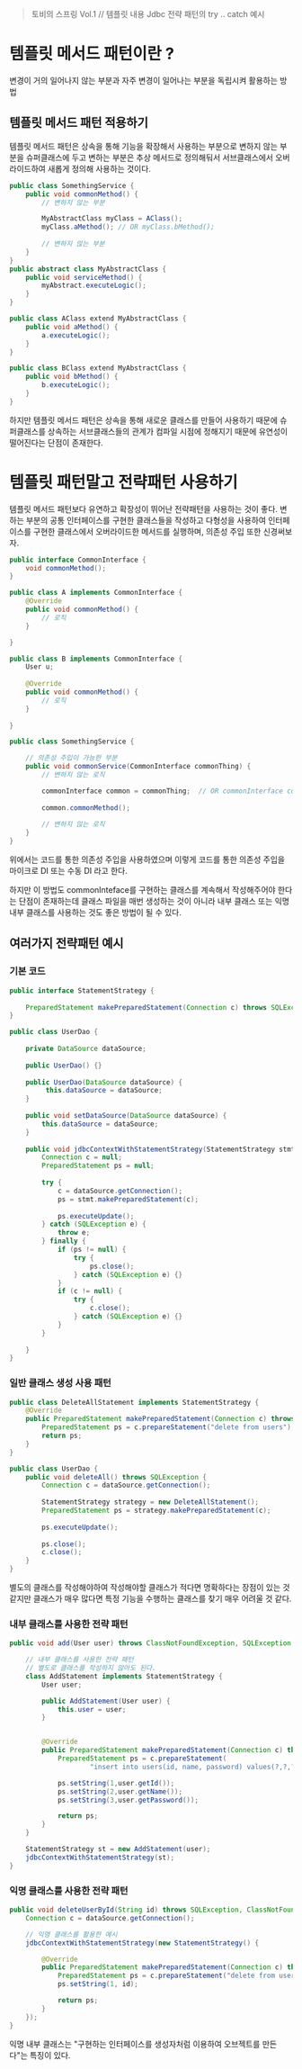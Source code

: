  > 토비의 스프링 Vol.1 // 템플릿 내용
> Jdbc 전략 패턴의 try .. catch 예시

#  템플릿 메서드 패턴이란 ?

변경이 거의 일어나지 않는 부분과 자주 변경이 일어나는 부분을 독립시켜 활용하는 방법

## 템플릿 메서드 패턴 적용하기

템플릿 메서드 패턴은 상속을 통해 기능을 확장해서 사용하는 부분으로 변하지 않는 부분을 슈퍼클래스에 두고 변하는 부분은 추상 메서드로 정의해둬서 서브클래스에서 오버라이드하여 새롭게 정의해 사용하는 것이다.

```java
public class SomethingService {
	public void commonMethod() {
		// 변하지 않는 부분

		MyAbstractClass myClass = AClass();
		myClass.aMethod(); // OR myClass.bMethod();
		
		// 변하지 않는 부분
	}
}
public abstract class MyAbstractClass {
	public void serviceMethod() {  
	    myAbstract.executeLogic();  
	}
}

public class AClass extend MyAbstractClass {
	public void aMethod() {
		a.executeLogic();
	}
}

public class BClass extend MyAbstractClass {
	public void bMethod() {
		b.executeLogic();
	}
}
```

하지만 템플릿 메서드 패턴은 상속을 통해 새로운 클래스를 만들어 사용하기 때문에 슈퍼클래스를 상속하는 서브클래스들의 관계가 컴파일 시점에 정해지기 때문에 유연성이 떨어진다는 단점이 존재한다. 

# 템플릿 패턴말고 전략패턴 사용하기

템플릿 메서드 패턴보다 유연하고 확장성이 뛰어난 전략패턴을 사용하는 것이 좋다.
변하는 부분의 공통 인터페이스를 구현한 클래스들을 작성하고 다형성을 사용하여 인터페이스를 구현한 클래스에서 오버라이드한 메서드를 실행하며, 의존성 주입 또한 신경써보자.

```java
public interface CommonInterface {
	void commonMethod();
}

public class A implements CommonInterface {
	@Override
	public void commonMethod() {
		// 로직 
	}

}

public class B implements CommonInterface {
	User u;
	
	@Override
	public void commonMethod() {
		// 로직 
	}
	
}

public class SomethingService {

	// 의존성 주입이 가능한 부분
	public void commonService(CommonInterface commonThing) {
		// 변하지 않는 로직

		commonInterface common = commonThing;  // OR commonInterface common = new B();
		
		common.commonMethod();
		
		// 변하지 않는 로직
	}
}
```

위에서는 코드를 통한 의존성 주입을 사용하였으며 이렇게 코드를 통한 의존성 주입을 마이크로 DI 또는 수동 DI 라고 한다.

하지만 이 방법도 commonInteface를 구현하는 클래스를 계속해서 작성해주어야 한다는 단점이 존재하는데 클래스 파일을 매번 생성하는 것이 아니라 내부 클래스 또는 익명 내부 클래스를 사용하는 것도 좋은 방법이 될 수 있다.

## 여러가지 전략패턴 예시

### 기본 코드
```java
public interface StatementStrategy {  
  
    PreparedStatement makePreparedStatement(Connection c) throws SQLException;  
}

public class UserDao {  
  
    private DataSource dataSource;  
  
    public UserDao() {}  
  
    public UserDao(DataSource dataSource) {  
         this.dataSource = dataSource;  
    }  
  
    public void setDataSource(DataSource dataSource) {  
        this.dataSource = dataSource;  
    }  
  
    public void jdbcContextWithStatementStrategy(StatementStrategy stmt) throws SQLException {  
        Connection c = null;  
        PreparedStatement ps = null;  
  
        try {  
            c = dataSource.getConnection();  
            ps = stmt.makePreparedStatement(c);  
  
            ps.executeUpdate();  
        } catch (SQLException e) {  
            throw e;  
        } finally {  
            if (ps != null) {  
                try {  
                    ps.close();  
                } catch (SQLException e) {}  
            }  
            if (c != null) {  
                try {  
                    c.close();  
                } catch (SQLException e) {}  
            }  
        }  
  
    }  
}
```


### 일반 클래스 생성 사용 패턴
```java
public class DeleteAllStatement implements StatementStrategy {  
    @Override  
    public PreparedStatement makePreparedStatement(Connection c) throws SQLException {  
        PreparedStatement ps = c.prepareStatement("delete from users");  
        return ps;  
    }  
}

public class UserDao {
	public void deleteAll() throws SQLException {  
	    Connection c = dataSource.getConnection();  
	  
	    StatementStrategy strategy = new DeleteAllStatement();  
	    PreparedStatement ps = strategy.makePreparedStatement(c);  
	  
	    ps.executeUpdate();  
	  
	    ps.close();  
	    c.close();  
	}
}
```

별도의 클래스를 작성해야하여 작성해야할 클래스가 적다면 명확하다는 장점이 있는 것 같지만 클래스가 매우 많다면 특정 기능을 수행하는 클래스를 찾기 매우 어려울 것 같다. 

### 내부 클래스를 사용한 전략 패턴
```java
public void add(User user) throws ClassNotFoundException, SQLException {  

	// 내부 클래스를 사용한 전략 패턴  
	// 별도로 클래스를 작성하지 않아도 된다.  
	class AddStatement implements StatementStrategy {  
		User user;  

		public AddStatement(User user) {  
			this.user = user;  
		}  


		@Override  
		public PreparedStatement makePreparedStatement(Connection c) throws SQLException {  
			PreparedStatement ps = c.prepareStatement(  
					"insert into users(id, name, password) values(?,?,?)");  

			ps.setString(1,user.getId());  
			ps.setString(2,user.getName());  
			ps.setString(3,user.getPassword());  

			return ps;  
		}  
	}  

	StatementStrategy st = new AddStatement(user);  
	jdbcContextWithStatementStrategy(st);  
}  
```

### 익명 클래스를 사용한 전략 패턴
```java
public void deleteUserById(String id) throws SQLException, ClassNotFoundException {  
	Connection c = dataSource.getConnection();  

	// 익명 클래스를 활용한 예시  
	jdbcContextWithStatementStrategy(new StatementStrategy() {  

		@Override  
		public PreparedStatement makePreparedStatement(Connection c) throws SQLException {  
			PreparedStatement ps = c.prepareStatement("delete from users where id = ?");  
			ps.setString(1, id);  

			return ps;  
		}  
	});  
}  
```

익명 내부 클래스는 "구현하는 인터페이스를 생성자처럼 이용하여 오브젝트를 만든다"는 특징이 있다.
